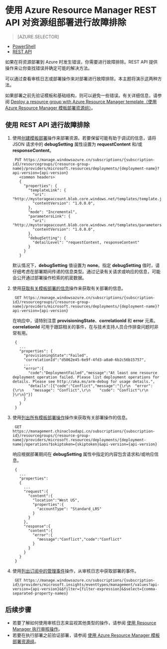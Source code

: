 <properties
   pageTitle="使用 REST API 对部署进行故障排除 | Azure"
   description="介绍如何使用 Azure Resource Manager REST API 来检测和解决资源管理器部署的问题。"
   services="azure-resource-manager,virtual-machines"
   documentationCenter=""
   tags="top-support-issue"
   authors="tfitzmac"
   manager="timlt"
   editor=""/>

<tags
   ms.service="azure-resource-manager"
   ms.date="03/21/2016"
   wacn.date="05/05/2016"/>

# 使用 Azure Resource Manager REST API 对资源组部署进行故障排除

> [AZURE.SELECTOR]
- [PowerShell](/documentation/articles/resource-manager-troubleshoot-deployments-powershell)
- [REST API](/documentation/articles/resource-manager-troubleshoot-deployments-rest)

如果在将资源部署到 Azure 时发生错误，你需要进行故障排除。REST API 提供操作来让你查找错误并确定可能的解决方法。

可以通过查看审核日志或部署操作来对部署进行故障排除。本主题将演示这两种方法。

如果部署之前先验证模板和基础结构，则可以避免一些错误。有关详细信息，请参阅 [Deploy a resource group with Azure Resource Manager template（使用 Azure Resource Manager 模板部署资源组）](/documentation/articles/resource-group-template-deploy)。

## 使用 REST API 进行故障排除

1. 使用[创建模板部署](https://msdn.microsoft.com/zh-cn/library/azure/dn790564.aspx)操作来部署资源。若要保留可能有助于调试的信息，请将 JSON 请求中的 **debugSetting** 属性设置为 **requestContent** 和/或 **responseContent**。 

        PUT https://manage.windowsazure.cn/subscriptions/{subscription-id}/resourcegroups/{resource-group-name}/providers/microsoft.resources/deployments/{deployment-name}?api-version={api-version}
          <common headers>
          {
            "properties": {
              "templateLink": {
                "uri": "http://mystorageaccount.blob.core.windows.net/templates/template.json",
                "contentVersion": "1.0.0.0",
              },
              "mode": "Incremental",
              "parametersLink": {
                "uri": "http://mystorageaccount.blob.core.windows.net/templates/parameters.json",
                "contentVersion": "1.0.0.0",      
              },
              "debugSetting": {
                "detailLevel": "requestContent, responseContent"
              }
            }
          }

    默认情况下，**debugSetting** 值设置为 **none**。指定 **debugSetting** 值时，请仔细考虑在部署期间传递的信息类型。通过记录有关请求或响应的信息，可能会公开通过部署操作检索的机密数据。

2. 使用[获取有关模板部署的信息](https://msdn.microsoft.com/zh-cn/library/azure/dn790565.aspx)操作来获取有关部署的信息。

        GET https://manage.windowsazure.cn/subscriptions/{subscription-id}/resourcegroups/{resource-group-name}/providers/microsoft.resources/deployments/{deployment-name}?api-version={api-version}

    在响应中，请特别注意 **provisioningState**、**correlationId** 和 **error** 元素。**correlationId** 可用于跟踪相关的事件，在与技术支持人员合作排查问题时非常有用。
    
        { 
          ...
          "properties": {
            "provisioningState":"Failed",
            "correlationId":"d5062e45-6e9f-4fd3-a0a0-6b2c56b15757",
            ...
            "error":{
              "code":"DeploymentFailed","message":"At least one resource deployment operation failed. Please list deployment operations for details. Please see http://aka.ms/arm-debug for usage details.",
              "details":[{"code":"Conflict","message":"{\r\n  "error": {\r\n    "message": "Conflict",\r\n    "code": "Conflict"\r\n  }\r\n}"}]
            }  
          }
        }

3. 使用[列出所有模板部署操作](https://msdn.microsoft.com/zh-cn/library/azure/dn790518.aspx)操作来获取有关部署操作的信息。

        GET https://management.chinacloudapi.cn/subscriptions/{subscription-id}/resourcegroups/{resource-group-name}/providers/microsoft.resources/deployments/{deployment-name}/operations?$skiptoken={skiptoken}&api-version={api-version}

    响应根据部署期间在 **debugSetting** 属性中指定的内容包含请求和/或响应信息。
    
        {
          ...
          "properties": 
          {
            ...
            "request":{
              "content":{
                "location":"West US",
                "properties":{
                  "accountType": "Standard_LRS"
                }
              }
            },
            "response":{
              "content":{
                "error":{
                  "message":"Conflict","code":"Conflict"
                }
              }
            }
          }
        }

4. 使用[列出订阅中的管理事件](https://msdn.microsoft.com/zh-cn/library/azure/dn931934.aspx)操作，从审核日志中获取部署的事件。

        GET https://manage.windowsazure.cn/subscriptions/{subscription-id}/providers/microsoft.insights/eventtypes/management/values?api-version={api-version}&$filter={filter-expression}&$select={comma-separated-property-names}


## 后续步骤

- 若要了解如何使用审核日志来监视其他类型的操作，请参阅 [使用 Resource Manager 执行审核操作](/documentation/articles/resource-group-audit)。
- 若要在执行部署之前验证部署，请参阅 [使用 Azure Resource Manager 模板部署资源组](/documentation/articles/resource-group-template-deploy)。

<!---HONumber=Mooncake_0425_2016-->